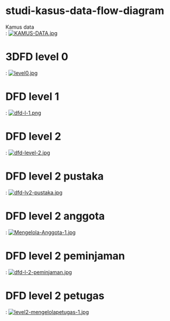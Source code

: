 # studi-kasus-data-flow-diagram


  Kamus data   
 : [![KAMUS-DATA.jpg](https://i.postimg.cc/vZZrbdc3/KAMUS-DATA.jpg)](https://postimg.cc/LnGY3wk1)

 # 3DFD level 0
 : [![level0.jpg](https://i.postimg.cc/SQc7GrB7/level0.jpg)](https://postimg.cc/grkZzvkn)

  # DFD level 1
 : [![dfd-l-1.png](https://i.postimg.cc/wM3z9MY9/dfd-l-1.png)](https://postimg.cc/kRrzcn5H)

  # DFD level 2
 : [![dfd-level-2.jpg](https://i.postimg.cc/RZpc0bt9/dfd-level-2.jpg)](https://postimg.cc/NKTyJDbP)

  # DFD level 2 pustaka
 : [![dfd-lv2-pustaka.jpg](https://i.postimg.cc/wTVXCBT1/dfd-lv2-pustaka.jpg)](https://postimg.cc/GH4TYdDR)

  # DFD level 2 anggota
 : [![Mengelola-Anggota-1.jpg](https://i.postimg.cc/q7t26XcK/Mengelola-Anggota-1.jpg)](https://postimg.cc/PLjCBDRf)

  # DFD level 2 peminjaman 
 : [![dfd-l-2-peminjaman.jpg](https://i.postimg.cc/7hr1kG22/dfd-l-2-peminjaman.jpg)](https://postimg.cc/BLNP5vNS)

  # DFD level 2 petugas
 : [![level2-mengelolapetugas-1.jpg](https://i.postimg.cc/02xGXSxg/level2-mengelolapetugas-1.jpg)](https://postimg.cc/Th7WpppQ)